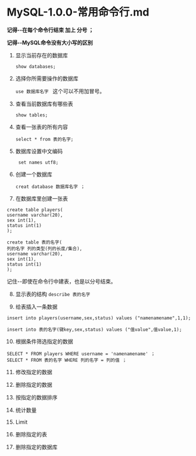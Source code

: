 # MySQL-1.0.0-常用命令行.md

**记得--在每个命令行结束 加上 分号 ；**

**记得--MySQL命令没有大小写的区别**

1) 显示当前存在的数据库

    `show databases; `

2) 选择你所需要操作的数据库

    `use 数据库名字 ` 
    这个可以不用加冒号。

3) 查看当前数据库有哪些表

    `show tables;`

4) 查看一张表的所有内容

    `select * from 表的名字; `

5) 数据库设置中文编码

    `  set names utf8; `

6) 创建一个数据库

    ` creat database 数据库名字 ； `

7) 在数据库里创建一张表
```
create table players(
username varchar(20), 
sex int(1), 
status int(1)
); 

```
```
create table 表的名字(
列的名字 列的类型(列的长度/集合), 
username varchar(20), 
sex int(1), 
status int(1)
); 

```
记住--即使在命令行中建表，也是以分号结束。

8) 显示表的结构
`describe 表的名字`

9) 给表插入一条数据
```
insert into players(username,sex,status) values ("namenamename",1,1);
```
```
insert into 表的名字(键key,sex,status) values ("值value",值value,1);
```

10) 根据条件筛选指定的数据
```
SELECT * FROM players WHERE username = 'namenamename' ；
SELECT * FROM 表的名字 WHERE 列的名字 = 列的值 ；
```
11) 修改指定的数据

12) 删除指定的数据

13) 按指定的数据排序

14) 统计数量

15) Limit

16) 删除指定的表

15) 删除指定的数据库
